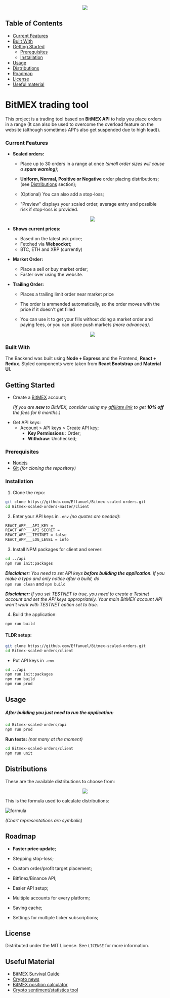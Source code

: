 <p align="center">
  <img src="assets/app_4.png">
</p>


## Table of Contents

- [Current Features](#current-features)
- [Built With](#built-with)
- [Getting Started](#getting-started)
  - [Prerequisites](#prerequisites)
  - [Installation](#installation)
- [Usage](#usage)
- [Distributions](#distributions)
- [Roadmap](#roadmap)
- [License](#license)
- [Useful material](#useful-material)


# BitMEX trading tool

This project is a trading tool based on **BitMEX API** to help you place orders in a range (It can also be used to overcome the overload feature on the website (although sometimes API's also get suspended due to high load)).

### Current Features

- **Scaled orders:**
  
  - Place up to 30 orders in a range at once _(small order sizes will cause a **spam warning**)_;
  
  - **Uniform, Normal, Positive or Negative** order placing distributions; (see [Distributions](#distributions) section);
  
  - (Optional) You can also add a stop-loss;
  
  - "Preview" displays your scaled order, average entry and possible risk if stop-loss is provided.
  
    <p align="center">
      <img src='assets/place-scaled.gif'>
    </p>
  
- **Shows current prices:**
  
  - Based on the latest ask price;
  - Fetched via **Websocket**;
  - BTC, ETH and XRP (currently)
  
- **Market Order:**

  - Place a sell or buy market order;
  - Faster over using the website.

- **Trailing Order:**

  - Places a trailing limit order near market price

  - The order is ammended automatically, so the order moves with the price if  it doesn't get filled

  - You can use it to get your fills without doing a market order and paying fees, or 
    you can place push markets *(more advanced)*.

    <p align="center">
      <img src="assets/trailing-order.gif">
    </p>

### Built With

The Backend was built using **Node + Express** and the Frontend, **React + Redux**. Styled components were taken from **React Bootstrap** and **Material UI**.

## Getting Started

- Create a [BitMEX](https://www.bitmex.com) account;

  _(If you are **new** to BitMEX, consider using my [affiliate link](https://www.bitmex.com/register/o8ILy1) to get **10% off** the fees for 6 months.)_

* Get API keys:
  - Account > API keys > Create API key;
    - **Key Permissions** : Order;
    - **Withdraw**: Unchecked;

### Prerequisites

- [Nodejs](https://nodejs.org/en/download/)
- [Git](https://git-scm.com/downloads) _(for cloning the repository)_

### Installation

1. Clone the repo:

```sh
git clone https://github.com/Effanuel/Bitmex-scaled-orders.git
cd Bitmex-scaled-orders-master/client
```

2. Enter your API keys in `.env` _(no quotes are needed)_:

```sh
REACT_APP___API_KEY = 
REACT_APP___API_SECRET = 
REACT_APP___TESTNET = false
REACT_APP___LOG_LEVEL = info
```

3.  Install NPM packages for client and server:

```sh
cd ../api
npm run init:packages
```

_**Disclaimer:** You need to set API keys **before building the application**. If you make a typo and only notice after a build, do_</br>
`npm run clean` and `npm build`

_**Disclaimer:** If you set TESTNET to true, you need to create a [Testnet](https://testnet.bitmex.com/) account and set the API keys appropriately. Your main BitMEX account API won't work with TESTNET option set to true._

4. Build the application:

```sh
npm run build
```

  <!-- USAGE EXAMPLES -->

#### TLDR setup:

```sh
git clone https://github.com/Effanuel/Bitmex-scaled-orders.git
cd Bitmex-scaled-orders/client
```

- Put API keys in `.env`

```sh
cd ../api
npm run init:packages
npm run build
npm run prod
```

## Usage

##### After building you just need to run the application:

```sh
cd Bitmex-scaled-orders/api
npm run prod
```

**Run tests:** _(not many at the moment)_

```sh
cd Bitmex-scaled-orders/client
npm run unit
```

## Distributions

These are the available distributions to choose from:

  <p align="center">
  <img src="assets/distributions.png">
  </p>

This is the formula used to calculate distributions:

![formula](https://wikimedia.org/api/rest_v1/media/math/render/svg/4abaca87a10ecfa77b5a205056523706fe6c9c3f)

_(Chart representations are symbolic)_ </br>

## Roadmap

* **Faster price update**;
* Stepping stop-loss;
* Custom order/profit target placement;
* Bitfinex/Binance API;
* Easier API setup;
* Multiple accounts for every platform;
* Saving cache;
* Settings for multiple ticker subscriptions;

  <!-- LICENSE -->

## License

Distributed under the MIT License. See `LICENSE` for more information.

  <!-- USEFUL METERIAL -->

## Useful Material

- [BitMEX Survival Guide](https://www.crypto-simplified.com/wp-content/uploads/2018/09/BitMEX-Survival-Guide-v1.5.pdf)
- [Crypto news](https://cointelegraph.com/)
- [BitMEX position calculator](https://blockchainwhispers.com/bitmex-position-calculator/)
- [Crypto sentiment/statistics tool](https://thetie.io/)
